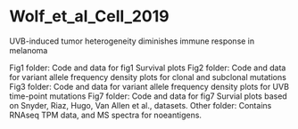 # Wolf_et_al_Cell_2019
UVB-induced tumor heterogeneity diminishes immune response in melanoma

Fig1 folder: Code and data for fig1 Survival plots
Fig2 folder: Code and data for variant allele frequency density plots for clonal and subclonal mutations
Fig3 folder: Code and data for variant allele frequency density plots for UVB time-point mutations
Fig7 folder: Code and data for fig7 Survial plots based on Snyder, Riaz, Hugo, Van Allen et al., datasets.
Other folder: Contains RNAseq TPM data, and MS spectra for noeantigens.
